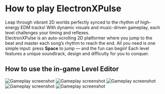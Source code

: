 # How to play ElectronXPulse

Leap through vibrant 2D worlds perfectly synced to the rhythm of high-energy EDM tracks! With dynamic visuals and
music-driven gameplay, each level challenges your timing and reflexes.  
ElectronXPulse is an auto-scrolling 2D platformer where you jump to the beat and master each song’s rhythm to reach the
end. All you need is one simple input: press **Space** to jump — and the fun can begin! Each level features a unique
soundtrack, design and difficulty for you to conquer.

## How to use the in-game Level Editor

![Gameplay screenshot](../images/EditButton.png)
![Gameplay screenshot](../images/Editor.png)
![Gameplay screenshot](../images/Color.png)
![Gameplay screenshot](../images/MultiSelect.png)
![Gameplay screenshot](../images/Group.png)





